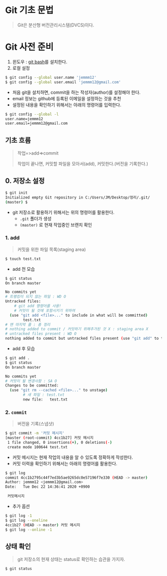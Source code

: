 # Git 기초 문법

> Git은 분산형 버전관리시스템(DVCS)이다.

# Git 사전 준비

1. 윈도우 : [git bash](https://gitforwindows.org/)를 설치한다.
2. 로컬 설정

```bash
$ git config --global user.name 'jemmm12'
$ git config --global user.email 'jemmm12@gmail.com'
```

* 처음 git을 설치하면, commit을 하는 작성자(author)를 설정해야 한다.
* email 정보는 github에 등록된 이메일을 설정하는 것을 추천
* 설정된 내용을 확인하기 위해서는 아래의 명령어를 입력한다.

```bash
$ git config --global -l
user.name=jemmm12
user.email=jemmm12@gmail.com
```

## 기초 흐름

> 작업=>add=>commit
>
> 작업이 끝나면, 커밋할 파일을 모아서(add), 커밋한다.(버전을 기록한다.)



## 0. 저장소 설정

```bash
$ git init
Initialized empty Git repository in C:/Users/JM/Desktop/정리/.git/
(master) $
```

* git 저장소로 활용하기 위해서는 위의 명령어를 활용한다.
  * `.git` 폴더가 생성
  * `(master)` 로 현재 작업중인 브랜치 확인

### 1. add

> 커밋을 위한 파일 목록(staging area)

```bash
$ touch test.txt
```

* add 전 모습

```bash
$ git status
On branch master

No commits yet
# 트랭킹이 되지 않는 파일 : WD O
Untracked files:
	# git add 명령어를 사용!
	# 커밋이 될 것에 포함시키기 위하여
  (use "git add <file>..." to include in what will be committed)
        test.txt
# 맨 마지막 줄 : 총 정리
# nothing added to commit / 커밋하기 위해추가된 것 X : staging area X
# untracked files present : WD O
nothing added to commit but untracked files present (use "git add" to track)

```

* add 후 모습

```bash
$ git add .
$ git status
On branch master

No commits yet
# 커밋이 될 변경사함 : SA O
Changes to be committed:
  (use "git rm --cached <file>..." to unstage)
  		# 새 파일 : test.txt
        new file:   test.txt

```

### 2. `commit`

> 버전을 기록(스냅샷)

```bash
$ git commit -m '커밋 메시지'
[master (root-commit) 4cc1b27] 커밋 메시지
 1 file changed, 0 insertions(+), 0 deletions(-)
 create mode 100644 test.txt

```

* 커밋 메시지는 현재 작업의 내용을 알 수 있도록 정확하게 작성한다.
* 커밋 이력을 확인하기 위해서는 아래의 명령어를 활용한다.

```bash
$ git log
commit 4cc1b2795c44f7ed3b5ae9265dc0e57196f7e330 (HEAD -> master)
Author: jemmm12 <jemmm12@gmail.com>
Date:   Tue Dec 22 14:36:41 2020 +0900
 
 커밋메시지
```

* 추가 옵션

```bash
$ git log -1
$ git log --oneline
4cc1b27 (HEAD -> master) 커밋 메시지
$ git log --online -1
```

## 상태 확인

> git 저장소의 현재 상태는 status로 확인하는 습관을 가지자.

```bash
$ git status
```


